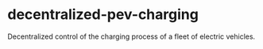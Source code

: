 # decentralized-pev-charging
Decentralized control of the charging process of a fleet of electric vehicles.

